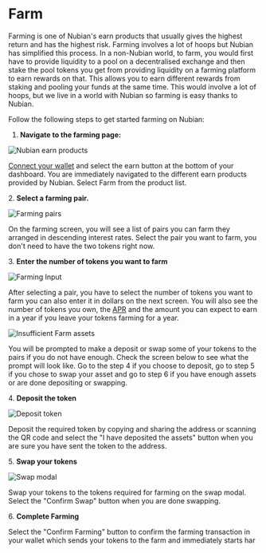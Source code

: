 # Farm

Farming is one of Nubian's earn products that usually gives the highest return and has the highest risk. Farming involves a lot of hoops but Nubian has simplified this process. In a non-Nubian world, to farm, you would first have to provide liquidity to a pool on a decentralised exchange and then stake the pool tokens you get from providing liquidity on a farming platform to earn rewards on that. This allows you to earn different rewards from staking and pooling your funds at the same time. This would involve a lot of hoops, but we live in a world with Nubian so farming is easy thanks to Nubian.

Follow the following steps to get started farming on Nubian:

1. **Navigate to the farming page:**

![Nubian earn products](<../../.gitbook/assets/iPhone 13 mini - 12.svg>)

[Connect your wallet](../connect-to-nubian.md) and select the earn button at the bottom of your dashboard. You are immediately navigated to the different earn products provided by Nubian. Select Farm from the product list.

2\. **Select a farming pair.**

![Farming pairs](<../../.gitbook/assets/photo\_2021-10-18 17.07.53.jpeg>)

On the farming screen, you will see a list of pairs you can farm they arranged in descending interest rates. Select the pair you want to farm, you don't need to have the two tokens right now.

3\. **Enter the number of tokens you want to farm**

![Farming Input](<../../.gitbook/assets/iPhone 13 mini - 68.png>)

After selecting a pair, you have to select the number of tokens you want to farm you can also enter it in dollars on the next screen. You will also see the number of tokens you own, the [APR](broken-reference) and the amount you can expect to earn in a year if you leave your tokens farming for a year.

![Insufficient Farm assets](<../../.gitbook/assets/iPhone 13 mini - 65.png>)

You will be prompted to make a deposit or swap some of your tokens to the pairs if you do not have enough. Check the screen below to see what the prompt will look like. Go to the step 4 if you choose to deposit, go to step 5 if you chose to swap your asset and go to step 6 if you have enough assets or are done depositing or swapping.

4\. **Deposit the token**

![Deposit token](<../../.gitbook/assets/iPhone 13 mini - 72 (1).svg>)

Deposit the required token by copying and sharing the address or scanning the QR code and select the "I have deposited the assets" button when you are sure you have sent the token to the address.

5\. **Swap your tokens**

![Swap modal](<../../.gitbook/assets/iPhone 13 mini - 73.png>)

Swap your tokens to the tokens required for farming on the swap modal. Select the "Confirm Swap" button when you are done swapping.

6\. **Complete Farming**

Select the "Confirm Farming" button to confirm the farming transaction in your wallet which sends your tokens to the farm and immediately starts har
